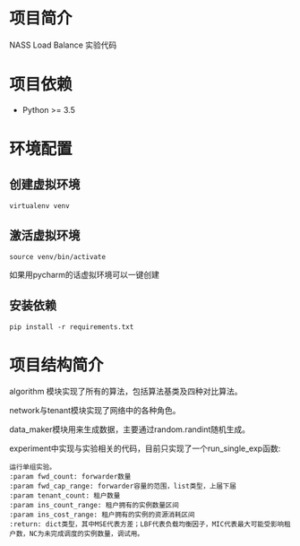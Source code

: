 # 项目简介
NASS Load Balance 实验代码

# 项目依赖
* Python >= 3.5

# 环境配置
## 创建虚拟环境

```
virtualenv venv
```

## 激活虚拟环境

```
source venv/bin/activate
```

如果用pycharm的话虚拟环境可以一键创建

## 安装依赖

```
pip install -r requirements.txt
```

# 项目结构简介
algorithm 模块实现了所有的算法，包括算法基类及四种对比算法。

network与tenant模块实现了网络中的各种角色。

data_maker模块用来生成数据，主要通过random.randint随机生成。

experiment中实现与实验相关的代码，目前只实现了一个run_single_exp函数:
```angular2html
运行单组实验。
:param fwd_count: forwarder数量
:param fwd_cap_range: forwarder容量的范围，list类型，上届下届
:param tenant_count: 租户数量
:param ins_count_range: 租户拥有的实例数量区间
:param ins_cost_range: 租户拥有的实例的资源消耗区间
:return: dict类型，其中MSE代表方差；LBF代表负载均衡因子，MIC代表最大可能受影响租户数，NC为未完成调度的实例数量，调试用。
```